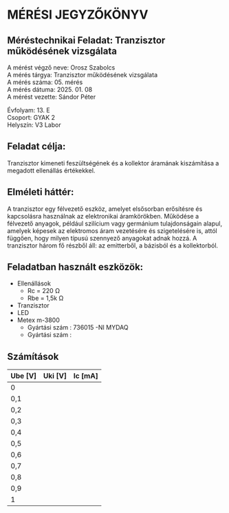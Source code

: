 # MÉRÉSI JEGYZŐKÖNYV   
## Méréstechnikai Feladat: Tranzisztor működésének vizsgálata  
A mérést végző neve: Orosz Szabolcs  
A mérés tárgya: Tranzisztor működésének vizsgálata  
A mérés száma: 05. mérés  
A mérés dátuma: 2025. 01. 08  
A mérést vezette: Sándor Péter  

Évfolyam: 13. E  
Csoport: GYAK 2  
Helyszín: V3 Labor  

## Feladat célja:   
Tranzisztor kimeneti feszültségének és a kollektor áramának kiszámítása a megadott ellenállás értékekkel.  

## Elméleti háttér:   
A tranzisztor egy félvezető eszköz, amelyet elsősorban erősítésre és kapcsolásra használnak az elektronikai áramkörökben. Működése a félvezető anyagok, például szilícium vagy germánium tulajdonságain alapul, amelyek képesek az elektromos áram vezetésére és szigetelésére is, attól függően, hogy milyen típusú szennyező anyagokat adnak hozzá. A tranzisztor három fő részből áll: az emitterből, a bázisból és a kollektorból.   

## Feladatban használt eszközök:   
 - Ellenállások
     - Rc = 220 Ω
     - Rbe = 1,5k Ω
 - Tranzisztor
 - LED
 - Metex m-3800
      - Gyártási szám : 736015
 -NI MYDAQ
      - Gyártási szám : 


## Számítások


| Ube [V]   | Uki [V]  | Ic   [mA]  | 
| --------- | -------  | ---------- | 
| 0         |          |            | 
| 0,1       |          |            | 
| 0,2       |          |            | 
| 0,3       |          |            |
| 0,4       |          |            | 
| 0,5       |          |            | 
| 0,6       |          |            |
| 0,7       |          |            | 
| 0,8       |          |            | 
| 0,9       |          |            | 
| 1         |          |            | 

